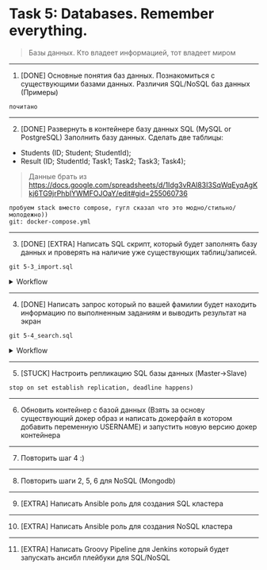 # Task 5: Databases. Remember everything.
> Базы данных. Кто владеет информацией, тот владеет миром
---

1. [DONE] Основные понятия баз данных. Познакомиться с существующими базами данных. Различия SQL/NoSQL баз данных (Примеры)
```
почитано
```
---
2. [DONE] Развернуть в контейнере базу данных SQL (MySQL or PostgreSQL)
Заполнить базу данных. Сделать две таблицы:
 - Students (ID; Student; StudentId);
 - Result (ID; StudentId; Task1; Task2; Task3; Task4);
 >   Данные брать из https://docs.google.com/spreadsheets/d/1Idg3vRAl83I3SqWqEyqAgKkj6TG9jrPhbIYWMFOJOaY/edit#gid=255060736
```
пробуем stack вместо compose, гугл сказал что это модно/стильно/молодежно))
git: docker-compose.yml
```
---
3. [DONE] [EXTRA] Написать SQL скрипт, который будет заполнять базу данных и проверять на наличие уже существующих таблиц/записей.
```
git 5-3_import.sql
```
<details>
<summary>Workflow</summary>
\echo "=================IMPORT CSV students======================"
DROP TABLE IF EXISTS students_import, result_import;

CREATE TEMPORARY TABLE students_import (
  ID VARCHAR(5),
  Student VARCHAR(50),
  StudentID smallint
);

\echo "=================IMPORT CSV result========================"

CREATE TEMPORARY TABLE result_import (
  ID VARCHAR(5),
  StudentID smallint,
  Task1 VARCHAR(10),
  Task2 VARCHAR(10),
  Task3 VARCHAR(10),
  Task4 VARCHAR(10)
);

\COPY students_import(ID, Student, StudentID) FROM '..\.help\tabl1.csv' DELIMITER ',' CSV HEADER;
\COPY result_import(ID, StudentID, Task1, Task2, Task3, Task4) FROM '..\.help\tabl2.csv' DELIMITER ';' CSV HEADER;

SELECT * FROM students_import;
SELECT * FROM result_import;
\echo "=================PREPARE PROD TABLE========================"

CREATE TABLE IF NOT EXISTS students (
  ID SERIAL PRIMARY KEY, 
  Student VARCHAR(50) NOT NULL UNIQUE,
  StudentID smallint NOT NULL
  );

CREATE TABLE IF NOT EXISTS result (
  ID SERIAL PRIMARY KEY,
  StudentID smallint NOT NULL UNIQUE,
  Task1 VARCHAR(10),
  Task2 VARCHAR(10),
  Task3 VARCHAR(10),
  Task4 VARCHAR(10)
);

\echo "=================IMPORT DATA======================"

INSERT INTO students (Student, StudentID)
SELECT Student, StudentID FROM students_import
WHERE Student NOT IN (SELECT student FROM students);

INSERT INTO result (StudentID, Task1, Task2, Task3, Task4)
SELECT StudentID, Task1, Task2, Task3, Task4 FROM result_import
WHERE StudentID NOT IN (SELECT StudentID from result);
</details>

---
4. [DONE] Написать запрос который по вашей фамилии будет находить информацию по выполненным заданиям и выводить результат на экран
```
git 5-4_search.sql
```
<details>
<summary>Workflow</summary>
SELECT * FROM result
WHERE StudentID = (SELECT StudentID FROM students WHERE Student LIKE '%Pekhockij%');
</details>

---
5. [STUCK] Настроить репликацию SQL базы данных (Master->Slave)
```
stop on set establish replication, deadline happens)
```
---
6. Обновить контейнер с базой данных (Взять за основу существующий докер образ и написать докерфайл в котором добавить переменную USERNAME) и запустить новую версию докер контейнера
---
7. Повторить шаг 4 :)
---
8. Повторить шаги 2, 5, 6 для NoSQL (Mongodb)  
---
9. [EXTRA] Написать Ansible роль для создания SQL кластера
---
10. [EXTRA] Написать Ansible роль для создания NoSQL кластера
---
11. [EXTRA] Написать Groovy Pipeline для Jenkins который будет запускать ансибл плейбуки для SQL/NoSQL
